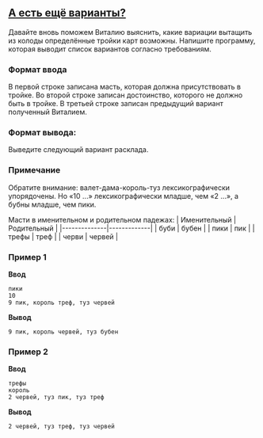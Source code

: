 ## [А есть ещё варианты?](../../../solutions/3.4/34_q.py)

Давайте вновь поможем Виталию выяснить, какие вариации вытащить из колоды определённые тройки карт возможны. Напишите программу, которая выводит список вариантов согласно требованиям.

### Формат ввода

В первой строке записана масть, которая должна присутствовать в тройке. Во второй строке записан достоинство, которого не должно быть в тройке. В третьей строке записан предыдущий вариант полученный Виталием.

### Формат вывода:

Выведите следующий вариант расклада.

### Примечание

Обратите внимание: валет-дама-король-туз лексикографически упорядочены. Но «10 ...» лексикографически младше, чем «2 ...», а бубны младше, чем пики.

Масти в именительном и родительном падежах:
| Именительный | Родительный |
|--------------|-------------|
| буби         | бубен       |
| пики         | пик         |
| трефы        | треф        |
| черви        | червей      |

### Пример 1

**Ввод**
```plaintext
пики
10
9 пик, король треф, туз червей
```

**Вывод**
```plaintext
9 пик, король червей, туз бубен
```

### Пример 2

**Ввод**
```plaintext
трефы
король
2 червей, туз пик, туз треф
```

**Вывод**
```plaintext
2 червей, туз треф, туз червей
```